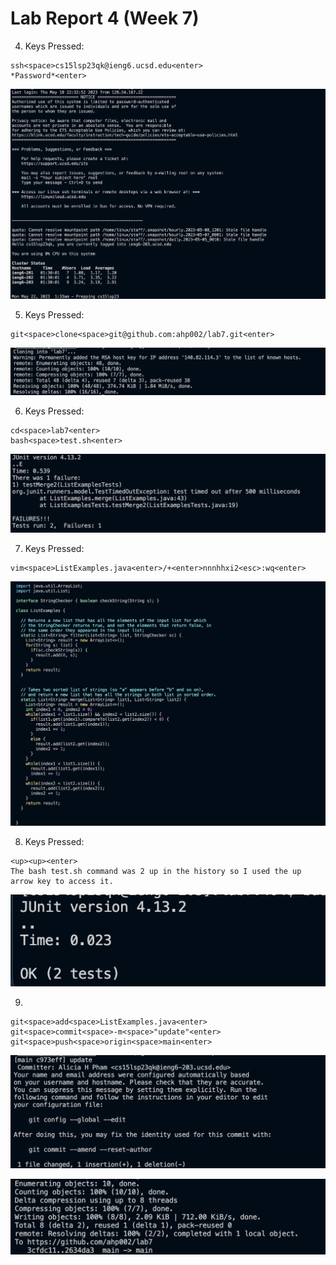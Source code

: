 # Lab Report 4 (Week 7)

4. Keys Pressed:

```
ssh<space>cs15lsp23qk@ieng6.ucsd.edu<enter>
*Password*<enter>

```

![image](fourth.png)

5. Keys Pressed:
```
git<space>clone<space>git@github.com:ahp002/lab7.git<enter>
```

![image](fifth.png)

6. Keys Pressed:
```
cd<space>lab7<enter>
bash<space>test.sh<enter>
```

![image](sixth.png)

7. Keys Pressed:
```
vim<space>ListExamples.java<enter>/+<enter>nnnhhxi2<esc>:wq<enter>
```

![image](seventh.png)

8. Keys Pressed:
```
<up><up><enter>
The bash test.sh command was 2 up in the history so I used the up arrow key to access it.
```

![image](eighth.png)

9. 
```
git<space>add<space>ListExamples.java<enter>
git<space>commit<space>-m<space>"update"<enter>
git<space>push<space>origin<space>main<enter>
```

![image](ninth.png)




![image](ninthh.png)
